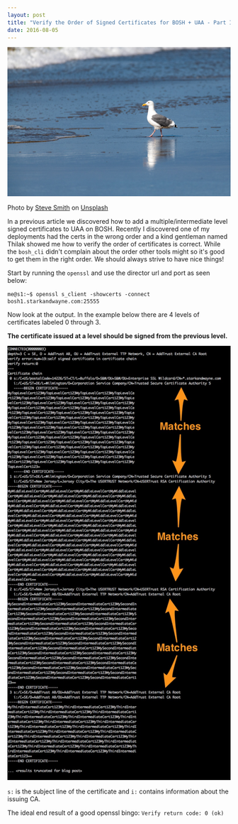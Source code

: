```yaml
---
layout: post
title: "Verify the Order of Signed Certificates for BOSH + UAA - Part I"
date: 2016-08-05
---
```


![map](https://raw.githubusercontent.com/cweibel/ghost_blog_pics/master/steve-smith-3bus5RKqlOs-unsplash.jpg)



Photo by [Steve Smith](https://unsplash.com/@varrak?utm_source=unsplash&utm_medium=referral&utm_content=creditCopyText) on [Unsplash](https://unsplash.com/s/photos/uri?utm_source=unsplash&utm_medium=referral&utm_content=creditCopyText)


In a previous article []() we discovered how to add a multiple/intermediate level signed certificates to UAA on BOSH. Recently I discovered one of my deployments had the certs in the wrong order and a kind gentleman named Thilak showed me how to verify the order of certificates is correct. While the `bosh_cli` didn't complain about the order other tools might so it's good to get them in the right order. We should always strive to have nice things!

Start by running the `openssl` and use the director url and port as seen below:

```
me@s1:~$ openssl s_client -showcerts -connect bosh1.starkandwayne.com:25555
```

Now look at the output. In the example below there are 4 levels of certificates labeled 0 through 3. 

**The certificate issued at a level should be signed from the previous level.**

![pic](https://github.com/cweibel/ghost_blog_pics/blob/master/verify_cert_order.jpg?raw=true)


`s:` is the subject line of the certificate and `i:` contains information about the issuing CA.

The ideal end result of a good openssl bingo: `Verify return code: 0 (ok)`















